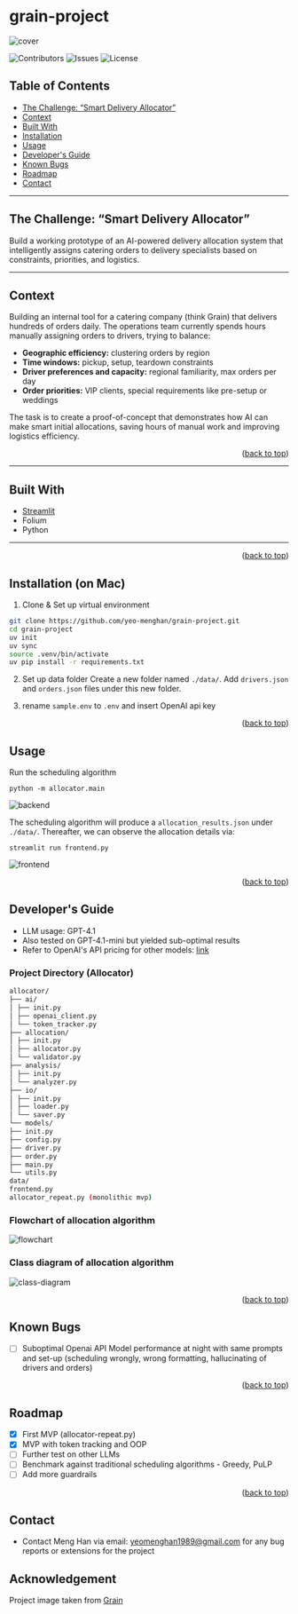 # grain-project

![cover](./images/og-image.jpg)

![Contributors](https://img.shields.io/github/contributors/yeo-menghan/grain-project?color=dark-green) ![Issues](https://img.shields.io/github/issues/yeo-menghan/grain-project) ![License](https://img.shields.io/github/license/yeo-menghan/grain-project)


<a id="readme-top"></a>

## Table of Contents
- [The Challenge: “Smart Delivery Allocator”](#the-challenge-smart-delivery-allocator)
- [Context](#context)
- [Built With](#built-with)
- [Installation](#installation)
- [Usage](#usage)
- [Developer's Guide](#developers-guide)
- [Known Bugs](#known-bugs)
- [Roadmap](#roadmap)
- [Contact](#contact)

---

## The Challenge: “Smart Delivery Allocator”

Build a working prototype of an AI-powered delivery allocation system that intelligently assigns catering orders to delivery specialists based on constraints, priorities, and logistics.

---

## Context

Building an internal tool for a catering company (think Grain) that delivers hundreds of orders daily. The operations team currently spends hours manually assigning orders to drivers, trying to balance:

- **Geographic efficiency:** clustering orders by region
- **Time windows:** pickup, setup, teardown constraints
- **Driver preferences and capacity:** regional familiarity, max orders per day
- **Order priorities:** VIP clients, special requirements like pre-setup or weddings

The task is to create a proof-of-concept that demonstrates how AI can make smart initial allocations, saving hours of manual work and improving logistics efficiency.

<p align="right">(<a href="#readme-top">back to top</a>)</p>

---

## Built With

- [Streamlit](https://streamlit.io/)
- Folium
- Python

---

<p align="right">(<a href="#readme-top">back to top</a>)</p>

## Installation (on Mac)

1. Clone & Set up virtual environment
```bash
git clone https://github.com/yeo-menghan/grain-project.git
cd grain-project
uv init
uv sync
source .venv/bin/activate
uv pip install -r requirements.txt
```

2. Set up data folder
Create a new folder named `./data/`.
Add `drivers.json` and `orders.json` files under this new folder.

3. rename `sample.env` to `.env` and insert OpenAI api key

<p align="right">(<a href="#readme-top">back to top</a>)</p>

## Usage

Run the scheduling algorithm
```
python -m allocator.main
```
![backend](./images/backend-demo.gif)

The scheduling algorithm will produce a `allocation_results.json` under `./data/`. Thereafter, we can observe the allocation details via:
```
streamlit run frontend.py
```
![frontend](./images/frontend-demo.gif)

<p align="right">(<a href="#readme-top">back to top</a>)</p>

## Developer's Guide

* LLM usage: GPT-4.1
* Also tested on GPT-4.1-mini but yielded sub-optimal results
* Refer to OpenAI's API pricing for other models: [link](https://platform.openai.com/docs/pricing?latest-pricing=standard)

### Project Directory (Allocator)
```bash
allocator/
├── ai/
│ ├── init.py
│ ├── openai_client.py
│ └── token_tracker.py
├── allocation/
│ ├── init.py
│ ├── allocator.py
│ └── validator.py
├── analysis/
│ ├── init.py
│ └── analyzer.py
├── io/
│ ├── init.py
│ ├── loader.py
│ └── saver.py
└── models/
├── init.py
├── config.py
├── driver.py
├── order.py
├── main.py
└── utils.py
data/
frontend.py
allocator_repeat.py (monolithic mvp)
```

### Flowchart of allocation algorithm
![flowchart](./images/backend-flowchart.drawio.png)

### Class diagram of allocation algorithm

![class-diagram](./images/backend-class.drawio.png)

<p align="right">(<a href="#readme-top">back to top</a>)</p>

## Known Bugs
- [ ] Suboptimal Openai API Model performance at night with same prompts and set-up (scheduling wrongly, wrong formatting, hallucinating of drivers and orders) 

<p align="right">(<a href="#readme-top">back to top</a>)</p>

## Roadmap

- [x] First MVP (allocator-repeat.py)
- [x] MVP with token tracking and OOP
- [ ] Further test on other LLMs
- [ ] Benchmark against traditional scheduling algorithms - Greedy, PuLP
- [ ] Add more guardrails

<p align="right">(<a href="#readme-top">back to top</a>)</p>

## Contact

* Contact Meng Han via email: yeomenghan1989@gmail.com for any bug reports or extensions for the project

## Acknowledgement
Project image taken from [Grain](https://www.google.com/url?sa=i&url=https%3A%2F%2Fgrain.com.sg%2F&psig=AOvVaw0DpnI2Vy9L2Vmlt7I3atCE&ust=1761699684117000&source=images&cd=vfe&opi=89978449&ved=0CBUQjRxqFwoTCICb5PDYxZADFQAAAAAdAAAAABAE)